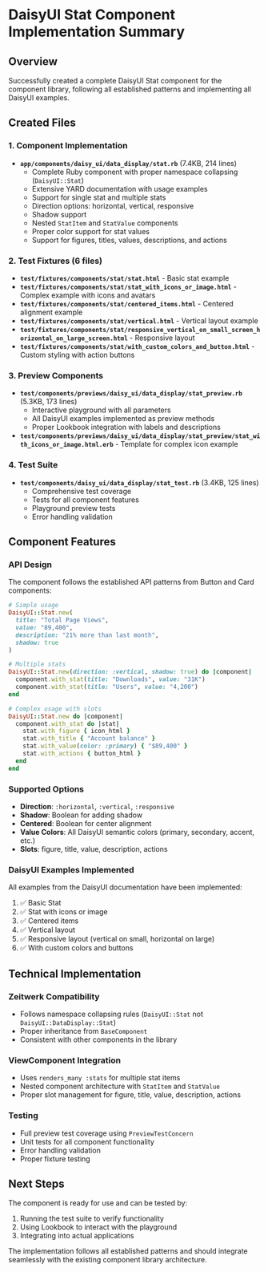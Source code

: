 # DaisyUI Stat Component Implementation Summary

## Overview
Successfully created a complete DaisyUI Stat component for the component library, following all established patterns and implementing all DaisyUI examples.

## Created Files

### 1. Component Implementation
- **`app/components/daisy_ui/data_display/stat.rb`** (7.4KB, 214 lines)
  - Complete Ruby component with proper namespace collapsing (`DaisyUI::Stat`)
  - Extensive YARD documentation with usage examples
  - Support for single stat and multiple stats
  - Direction options: horizontal, vertical, responsive
  - Shadow support
  - Nested `StatItem` and `StatValue` components
  - Proper color support for stat values
  - Support for figures, titles, values, descriptions, and actions

### 2. Test Fixtures (6 files)
- **`test/fixtures/components/stat/stat.html`** - Basic stat example
- **`test/fixtures/components/stat/stat_with_icons_or_image.html`** - Complex example with icons and avatars
- **`test/fixtures/components/stat/centered_items.html`** - Centered alignment example
- **`test/fixtures/components/stat/vertical.html`** - Vertical layout example
- **`test/fixtures/components/stat/responsive_vertical_on_small_screen_horizontal_on_large_screen.html`** - Responsive layout
- **`test/fixtures/components/stat/with_custom_colors_and_button.html`** - Custom styling with action buttons

### 3. Preview Components
- **`test/components/previews/daisy_ui/data_display/stat_preview.rb`** (5.3KB, 173 lines)
  - Interactive playground with all parameters
  - All DaisyUI examples implemented as preview methods
  - Proper Lookbook integration with labels and descriptions
- **`test/components/previews/daisy_ui/data_display/stat_preview/stat_with_icons_or_image.html.erb`** - Template for complex icon example

### 4. Test Suite
- **`test/components/daisy_ui/data_display/stat_test.rb`** (3.4KB, 125 lines)
  - Comprehensive test coverage
  - Tests for all component features
  - Playground preview tests
  - Error handling validation

## Component Features

### API Design
The component follows the established API patterns from Button and Card components:

```ruby
# Simple usage
DaisyUI::Stat.new(
  title: "Total Page Views",
  value: "89,400", 
  description: "21% more than last month",
  shadow: true
)

# Multiple stats
DaisyUI::Stat.new(direction: :vertical, shadow: true) do |component|
  component.with_stat(title: "Downloads", value: "31K")
  component.with_stat(title: "Users", value: "4,200") 
end

# Complex usage with slots
DaisyUI::Stat.new do |component|
  component.with_stat do |stat|
    stat.with_figure { icon_html }
    stat.with_title { "Account balance" }
    stat.with_value(color: :primary) { "$89,400" }
    stat.with_actions { button_html }
  end
end
```

### Supported Options
- **Direction**: `:horizontal`, `:vertical`, `:responsive`
- **Shadow**: Boolean for adding shadow
- **Centered**: Boolean for center alignment
- **Value Colors**: All DaisyUI semantic colors (primary, secondary, accent, etc.)
- **Slots**: figure, title, value, description, actions

### DaisyUI Examples Implemented
All examples from the DaisyUI documentation have been implemented:
1. ✅ Basic Stat
2. ✅ Stat with icons or image
3. ✅ Centered items
4. ✅ Vertical layout
5. ✅ Responsive layout (vertical on small, horizontal on large)
6. ✅ With custom colors and buttons

## Technical Implementation

### Zeitwerk Compatibility
- Follows namespace collapsing rules (`DaisyUI::Stat` not `DaisyUI::DataDisplay::Stat`)
- Proper inheritance from `BaseComponent`
- Consistent with other components in the library

### ViewComponent Integration
- Uses `renders_many :stats` for multiple stat items
- Nested component architecture with `StatItem` and `StatValue`
- Proper slot management for figure, title, value, description, actions

### Testing
- Full preview test coverage using `PreviewTestConcern`
- Unit tests for all component functionality
- Error handling validation
- Proper fixture testing

## Next Steps
The component is ready for use and can be tested by:
1. Running the test suite to verify functionality
2. Using Lookbook to interact with the playground
3. Integrating into actual applications

The implementation follows all established patterns and should integrate seamlessly with the existing component library architecture.